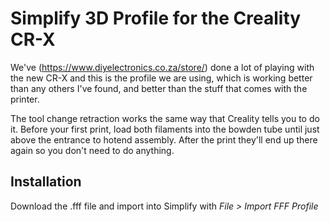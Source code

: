 # Simplify 3D Profile for the Creality CR-X

We've (https://www.diyelectronics.co.za/store/) done a lot of playing with the new CR-X and this is the profile we are using, which is working better than any others I've found, and better than the stuff that comes with the printer.

The tool change retraction works the same way that Creality tells you to do it. Before your first print, load both filaments into the bowden tube until just above the entrance to hotend assembly. After the print they'll end up there again so you don't need to do anything.

## Installation
Download the .fff file and import into Simplify with _File > Import FFF Profile_
